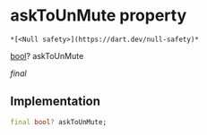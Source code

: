 


# askToUnMute property




    *[<Null safety>](https://dart.dev/null-safety)*


[bool](https://api.flutter.dev/flutter/dart-core/bool-class.html)? askToUnMute
  
_final_






## Implementation

```dart
final bool? askToUnMute;


```







